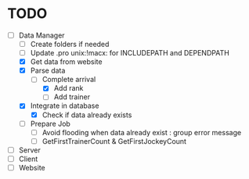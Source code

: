 # TODO
- [ ] Data Manager
    - [ ] Create folders if needed
    - [ ] Update .pro unix:!macx: for INCLUDEPATH and DEPENDPATH
    - [x] Get data from website
    - [x] Parse data
        - [ ] Complete arrival
            - [x] Add rank
            - [ ] Add trainer
    - [x] Integrate in database
        - [x] Check if data already exists
    - [ ] Prepare Job
        - [ ] Avoid flooding when data already exist : group error message
        - [ ] GetFirstTrainerCount & GetFirstJockeyCount
- [ ] Server
- [ ] Client
- [ ] Website
